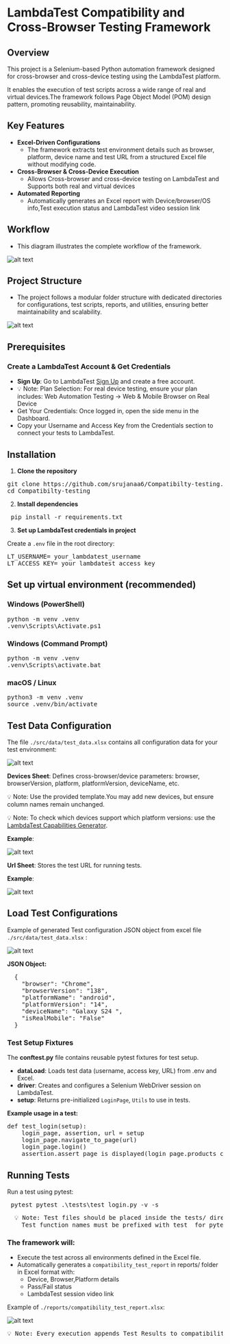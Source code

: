 # LambdaTest Compatibility and Cross-Browser Testing Framework

## Overview

This project is a Selenium-based Python automation framework designed for cross-browser and cross-device testing using the LambdaTest platform.

It enables the execution of test scripts across a wide range of real and virtual devices.The framework follows Page Object Model (POM) design pattern, promoting reusability, maintainability.

## Key Features

- **Excel-Driven Configurations**
  - The framework extracts test environment details such as browser, platform, device name and test URL from a structured Excel file without modifying code.
- **Cross-Browser & Cross-Device Execution**
  - Allows Cross-browser and cross-device testing on LambdaTest and Supports both real and virtual devices
- **Automated Reporting**
  - Automatically generates an Excel report with Device/browser/OS info,Test execution status and LambdaTest video session link

## Workflow

- This diagram illustrates the complete workflow of the framework.

![alt text](images/Workflow.png)

## Project Structure

- The project follows a modular folder structure with dedicated directories for configurations, test scripts, reports, and utilities, ensuring better maintainability and scalability.

![alt text](images/image-10.png)

## Prerequisites

### Create a LambdaTest Account & Get Credentials

- **Sign Up**: Go to LambdaTest [Sign Up](https://accounts.lambdatest.com/dashboard) and create a free account.
- 💡 Note: Plan Selection: For real device testing, ensure your plan includes: Web Automation Testing → Web & Mobile Browser on Real Device
- Get Your Credentials: Once logged in, open the side menu in the Dashboard.
- Copy your Username and Access Key from the Credentials section to connect your tests to LambdaTest.

## Installation

1. **Clone the repository**

<pre>
git clone https://github.com/srujanaa6/Compatibilty-testing.git
cd Compatibilty-testing
</pre>

2. **Install dependencies**

<pre> pip install -r requirements.txt </pre>

3. **Set up LambdaTest credentials in project**

Create a `.env` file in the root directory:

<pre>LT_USERNAME= your_lambdatest_username
LT_ACCESS_KEY= your_lambdatest_access_key
</pre>

## Set up virtual environment (recommended)

### Windows (PowerShell)

<pre>
python -m venv .venv
.venv\Scripts\Activate.ps1
</pre>

### Windows (Command Prompt)

<pre>
python -m venv .venv
.venv\Scripts\activate.bat
</pre>

### macOS / Linux

<pre>
python3 -m venv .venv
source .venv/bin/activate
</pre>

## Test Data Configuration

The file `./src/data/test_data.xlsx` contains all configuration data for your test environment:

![alt text](images/image-7.png)

**Devices Sheet**: Defines cross-browser/device parameters:
browser, browserVersion, platform, platformVersion, deviceName, etc.

💡 Note: Use the provided template.You may add new devices, but ensure column names remain unchanged.

💡 Note: To check which devices support which platform versions:
use the [LambdaTest Capabilities Generator](https://www.lambdatest.com/capabilities-generator/).

**Example**:

![alt text](images/image.png)

**Url Sheet**: Stores the test URL for running tests.

**Example**:

![alt text](images/image-5.png)

## Load Test Configurations

Example of generated Test configuration JSON object from excel file `./src/data/test_data.xlsx` :

![alt text](images/image-3.png)

**JSON Object:**

<pre>
  {
    "browser": "Chrome",
    "browserVersion": "138",
    "platformName": "android",
    "platformVersion": "14",
    "deviceName": "Galaxy S24 ",
    "isRealMobile": "False"
  }
</pre>

### Test Setup Fixtures

The **conftest.py** file contains reusable pytest fixtures for test setup.

- **dataLoad**: Loads test data (username, access key, URL) from .env and Excel.
- **driver**: Creates and configures a Selenium WebDriver session on LambdaTest.
- **setup**: Returns pre-initialized `LoginPage`, `Utils` to use in tests.

**Example usage in a test:**

<pre>
def test_login(setup):
    login_page, assertion, url = setup
    login_page.navigate_to_page(url)
    login_page.login()
    assertion.assert_page_is_displayed(login_page.products_catalog_page, "Products Catalog Page")
</pre>

## Running Tests

Run a test using pytest:

<pre> pytest pytest .\tests\test_login.py -v -s </pre>

<pre>
  💡 Note: Test files should be placed inside the tests/ directory 
    Test function names must be prefixed with test_ for pytest to detect and execute them.
</pre>

### The framework will:

- Execute the test across all environments defined in the Excel file.
- Automatically generates a `compatibility_test_report` in reports/ folder in Excel format with:
  - Device, Browser,Platform details
  - Pass/Fail status
  - LambdaTest session video link

Example of `./reports/compatibility_test_report.xlsx`:

![alt text](images/image-2.png)

<pre>
💡 Note: Every execution appends Test Results to compatibility_test_report
</pre>
